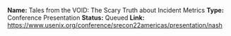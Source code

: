 **Name:** Tales from the VOID: The Scary Truth about Incident Metrics
**Type:** Conference Presentation
**Status:** Queued
**Link:** https://www.usenix.org/conference/srecon22americas/presentation/nash

